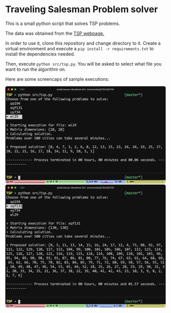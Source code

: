 # Traveling Salesman Problem solver

This is a small python script that solves TSP problems.

The data was obtained from the [TSP webpage.](http://www.math.uwaterloo.ca/tsp/data/index.html)

In order to use it, clone this repository and change directory to it. Create a virtual environment and execute a ```pip install -r requirements.txt``` to install the dependencies needed.

Then, execute ```python src/tsp.py```. You will be asked to select what file you want to run the algorithm on.

Here are some screencaps of sample executions:

<img src="media/wi29.png">
<img src="media/xqf131.png">